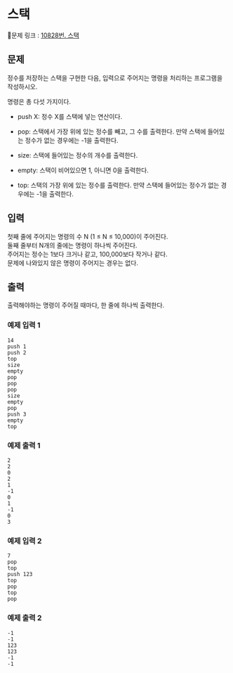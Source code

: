 # 스택 
🔗문제 링크 : [10828번. 스택](https://www.acmicpc.net/problem/10828)
## 문제
정수를 저장하는 스택을 구현한 다음, 입력으로 주어지는 명령을 처리하는 프로그램을 작성하시오.

명령은 총 다섯 가지이다.

- push X: 정수 X를 스택에 넣는 연산이다.

- pop: 스택에서 가장 위에 있는 정수를 빼고, 그 수를 출력한다. 만약 스택에 들어있는 정수가 없는 경우에는 -1을 출력한다.

- size: 스택에 들어있는 정수의 개수를 출력한다.

- empty: 스택이 비어있으면 1, 아니면 0을 출력한다.

- top: 스택의 가장 위에 있는 정수를 출력한다. 만약 스택에 들어있는 정수가 없는 경우에는 -1을 출력한다.

## 입력
첫째 줄에 주어지는 명령의 수 N (1 ≤ N ≤ 10,000)이 주어진다.</br>
둘째 줄부터 N개의 줄에는 명령이 하나씩 주어진다. </br>
주어지는 정수는 1보다 크거나 같고, 100,000보다 작거나 같다.</br>
문제에 나와있지 않은 명령이 주어지는 경우는 없다.

## 출력
출력해야하는 명령이 주어질 때마다, 한 줄에 하나씩 출력한다.

### 예제 입력 1
```
14
push 1
push 2
top
size
empty
pop
pop
pop
size
empty
pop
push 3
empty
top
```
### 예제 출력 1
```
2
2
0
2
1
-1
0
1
-1
0
3
```
### 예제 입력 2
```    
7
pop
top
push 123
top
pop
top
pop
```
### 예제 출력 2
```
-1
-1
123
123
-1
-1
```
